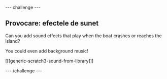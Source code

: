 \--- challenge \---

## Provocare: efectele de sunet

Can you add sound effects that play when the boat crashes or reaches the island?

You could even add background music!

[[[generic-scratch3-sound-from-library]]]

\--- /challenge \---